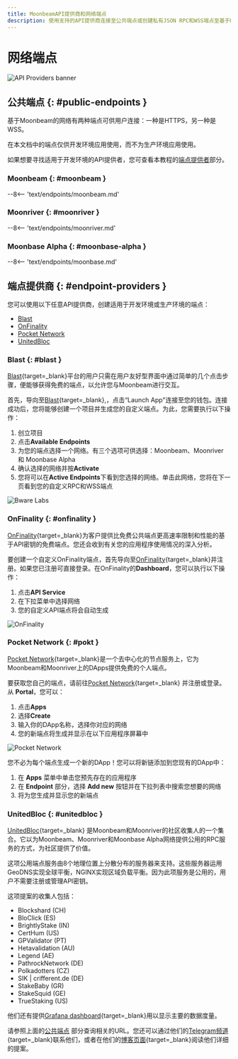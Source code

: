 ```yaml
---
title: MoonbeamAPI提供商和网络端点
description: 使用支持的API提供商连接至公共端点或创建私有JSON RPC和WSS端点至基于Moonbeam的网络。
---
```


# 网络端点

![API Providers banner](/images/builders/get-started/endpoints/endpoints-banner.png)

## 公共端点 {: #public-endpoints }

基于Moonbeam的网络有两种端点可供用户连接：一种是HTTPS，另一种是WSS。

在本文档中的端点仅供开发环境应用使用，而不为生产环境应用使用。

如果想要寻找适用于开发环境的API提供者，您可查看本教程的[端点提供者](#endpoint-providers)部分。

### Moonbeam {: #moonbeam }

--8<-- 'text/endpoints/moonbeam.md'

### Moonriver {: #moonriver }

--8<-- 'text/endpoints/moonriver.md'

### Moonbase Alpha {: #moonbase-alpha }

--8<-- 'text/endpoints/moonbase.md'

## 端点提供商 {: #endpoint-providers } 

您可以使用以下任意API提供商，创建适用于开发环境或生产环境的端点：

- [Blast](#blast)
- [OnFinality](#onfinality)
- [Pocket Network](#pokt)
- [UnitedBloc](#unitedbloc)
<!-- - [Ankr](#ankr) -->

### Blast {: #blast }

[Blast](https://blastapi.io/){target=_blank}平台的用户只需在用户友好型界面中通过简单的几个点击步骤，便能够获得免费的端点，以允许您与Moonbeam进行交互。

首先，导向至[Blast](https://blastapi.io/){target=_blank},，点击“Launch App"连接至您的钱包。连接成功后，您将能够创建一个项目并生成您的自定义端点。为此，您需要执行以下操作：

1. 创立项目
2. 点击**Available Endpoints**
3. 为您的端点选择一个网络。有三个选项可供选择：Moonbeam、Moonriver 和 Moonbase Alpha
4. 确认选择的网络并按**Activate**
5. 您将可以在**Active Endpoints**下看到您选择的网络。单击此网络，您将在下一页看到您的自定义RPC和WSS端点

![Bware Labs](/images/builders/get-started/endpoints/endpoints-1.png)

### OnFinality {: #onfinality }

[OnFinality](https://onfinality.io/){target=_blank}为客户提供比免费公共端点更高速率限制和性能的基于API密钥的免费端点。您还会收到有关您的应用程序使用情况的深入分析。

要创建一个自定义OnFinality端点，首先导向至[OnFinality](https://onfinality.io/){target=_blank}并注册。如果您已注册可直接登录。在OnFinality的**Dashboard**，您可以执行以下操作：

1. 点击**API Service**
2. 在下拉菜单中选择网络
3. 您的自定义API端点将会自动生成

![OnFinality](/images/builders/get-started/endpoints/endpoints-3.png)

### Pocket Network {: #pokt }

[Pocket Network](https://pokt.network/){target=_blank}是一个去中心化的节点服务上，它为Moonbeam和Moonriver上的DApps提供免费的个人端点。

要获取您自己的端点，请前往[Pocket Network](https://mainnet.portal.pokt.network/#/){target=_blank} 并注册或登录。从 **Portal**，您可以：

1. 点击**Apps**
2. 选择**Create**
3. 输入你的DApp名称，选择你对应的网络
4. 您的新端点将生成并显示在以下应用程序屏幕中

![Pocket Network](/images/builders/get-started/endpoints/endpoints-4.png)

您不必为每个端点生成一个新的DApp！您可以将新链添加到您现有的DApp中：

1. 在 **Apps** 菜单中单击您预先存在的应用程序
2. 在 **Endpoint** 部分，选择 **Add new** 按钮并在下拉列表中搜索您想要的网络
3. 将为您生成并显示您的新端点

### UnitedBloc {: #unitedbloc }

[UnitedBloc](https://medium.com/@daniel_96988/unitedbloc-rpc-c84972f69457){target=_blank} 是Moonbeam和Moonriver的社区收集人的一个集合。它以为Moonbeam、Moonriver和Moonbase Alpha网络提供公用的RPC服务的方式，为社区提供了价值。

这项公用端点服务由8个地理位置上分散分布的服务器来支持。这些服务器运用GeoDNS实现全球平衡，NGINX实现区域负载平衡。因为此项服务是公用的，用户不需要注册或管理API密钥。

这项提案的收集人包括：

 - Blockshard (CH)
 - BloClick (ES)
 - BrightlyStake (IN)
 - CertHum (US)
 - GPValidator (PT)
 - Hetavalidation (AU)
 - Legend (AE)
 - PathrockNetwork (DE)
 - Polkadotters (CZ)
 - SIK | crifferent.de (DE)
 - StakeBaby (GR)
 - StakeSquid (GE)
 - TrueStaking (US)

他们还有提供[Grafana dashboard](https://tinyurl.com/UnitedBloc-Dashboard){target=_blank}用以显示主要的数据度量。

请参照上面的[公共端点](#public-endpoints) 部分查询相关的URL。您还可以通过他们的[Telegram频道](https://t.me/+tRvy3z5-Kp1mMGMx){target=_blank}联系他们，或者在他们的[博客页面](https://medium.com/@daniel_96988/unitedbloc-rpc-c84972f69457){target=_blank}阅读他们详细的提案。

<!-- ### Ankr {: #ankr}

[Ankr](https://www.ankr.com/){target=_blank}支持15个不同区块链生态系统的免费公共RPC端点，并将继续扩展其他网络。 Ankr公共RPC层通过API端点为世界上的任何人提供快速可靠的RPC节点服务，以连接到包括Moonbeam在内的公共网络。

开始使用，请前往[Ankr协议](https://www.ankr.com/protocol/){target=_blank}的页面启动服务：

1. 点击**Public RPCs**
2. 选择[Moonbeam网络](https://www.ankr.com/protocol/public/moonbeam/){target=_blank}
3. 复制提供的节点URL即可以开始发出请求；无需注册或KYC

![Ankr](/images/builders/get-started/endpoints/endpoints-5.png) -->
